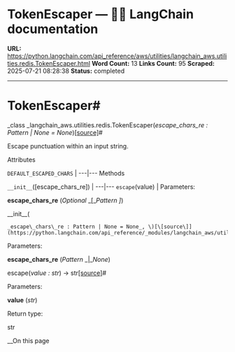 # TokenEscaper — 🦜🔗 LangChain  documentation

**URL:** https://python.langchain.com/api_reference/aws/utilities/langchain_aws.utilities.redis.TokenEscaper.html
**Word Count:** 13
**Links Count:** 95
**Scraped:** 2025-07-21 08:28:38
**Status:** completed

---

# TokenEscaper\#

_class _langchain\_aws.utilities.redis.TokenEscaper\(_escape\_chars\_re : Pattern | None = None_\)[\[source\]](https://python.langchain.com/api_reference/_modules/langchain_aws/utilities/redis.html#TokenEscaper)\#     

Escape punctuation within an input string.

Attributes

`DEFAULT_ESCAPED_CHARS` |    ---|---      Methods

`__init__`\(\[escape\_chars\_re\]\) |    ---|---   `escape`\(value\) |       Parameters:     

**escape\_chars\_re** \(_Optional_ _\[__Pattern_ _\]_\)

\_\_init\_\_\(

    _escape\_chars\_re : Pattern | None = None_, \)[\[source\]](https://python.langchain.com/api_reference/_modules/langchain_aws/utilities/redis.html#TokenEscaper.__init__)\#     

Parameters:     

**escape\_chars\_re** \(_Pattern_ _|__None_\)

escape\(_value : str_\) → str[\[source\]](https://python.langchain.com/api_reference/_modules/langchain_aws/utilities/redis.html#TokenEscaper.escape)\#     

Parameters:     

**value** \(_str_\)

Return type:     

str

__On this page